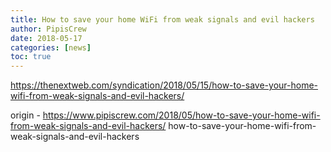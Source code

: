 ```yaml
---
title: How to save your home WiFi from weak signals and evil hackers
author: PipisCrew
date: 2018-05-17
categories: [news]
toc: true
---
```


https://thenextweb.com/syndication/2018/05/15/how-to-save-your-home-wifi-from-weak-signals-and-evil-hackers/

origin - https://www.pipiscrew.com/2018/05/how-to-save-your-home-wifi-from-weak-signals-and-evil-hackers/ how-to-save-your-home-wifi-from-weak-signals-and-evil-hackers
